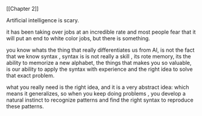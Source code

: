 

[[Chapter 2]]

Artificial intelligence is scary. 

it has been taking over jobs at an incredible rate and most people fear that it will put an end to white color jobs, but there is something.  

you know whats the thing that really differentiates us from AI, is not the fact that we know syntax , syntax is is not really a skill , its rote memory, its the ability to memorize a new alphabet, the things that makes you so valuable, is our ability to apply the syntax with experience and the right idea to solve that exact problem.   

what you really need is the right idea, and it is a very abstract idea:
which means it generalizes, so when you keep doing problems , you develop a natural instinct to recognize patterns and find the right syntax to reproduce these patterns.  